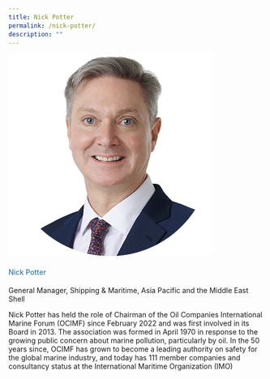 ```yaml
---
title: Nick Potter
permalink: /nick-potter/
description: ""
---
```

<div class="row">
<div class="col is-3">
<img src="/images/Speakers_23/Session1p2/nick potter.png">
</div>
<div class="col is-9 speaker-details">
<h4>Nick Potter</h4>
<p>General Manager, Shipping &amp; Maritime, Asia Pacific and the Middle East <br>Shell
</p>
<p>Nick Potter has held the role of Chairman of the Oil Companies International Marine Forum (OCIMF) since February 2022 and was first involved in its Board in 2013. The association was formed in April 1970 in response to the growing public concern about marine pollution, particularly by oil. In the 50 years since, OCIMF has grown to become a leading authority on safety for the global marine industry, and today has 111 member companies and consultancy status at the International Maritime Organization (IMO) </p>
</div>
</div>










<style type="text/css"> 
    .is-left{
      text-align: left;
    }
    h4{
      font-weight: 500; 
      color: #337B9A !important;
    }
     .speaker-details p { text-align: justified; }
  </style>